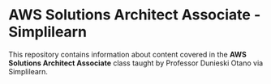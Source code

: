 # AWS Solutions Architect Associate - Simplilearn

<span> This repository contains information about content covered in the <strong>AWS Solutions Architect Associate</strong> class taught by Professor Dunieski Otano via Simplilearn.</span>
